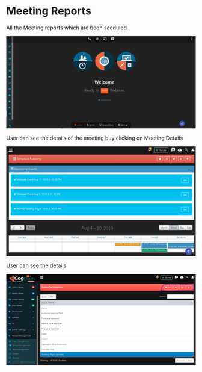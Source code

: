 # Meeting Reports

All the Meeting reports which are been sceduled

![](../.gitbook/assets/image%20%28265%29.png)

User can see the details of the meeting buy clicking on Meeting Details

![](../.gitbook/assets/image%20%2864%29.png)

User can see the details

![](../.gitbook/assets/image%20%2861%29.png)

